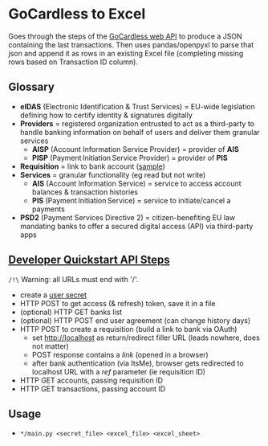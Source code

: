 # GoCardless to Excel

Goes through the steps of the [GoCardless web API](https://bankaccountdata.gocardless.com/companies/complete/developer) to produce a JSON containing the last transactions.
Then uses pandas/openpyxl to parse that json and append it as rows in an existing Excel file (completing missing rows based on Transaction ID column).

## Glossary

* **eIDAS** (Electronic Identification & Trust Services) = EU-wide legislation defining how to certify identity & signatures digitally
* **Providers** = registered organization entrusted to act as a third-party to handle banking information on behalf of users and deliver them granular services
  * **AISP** (Account Information Service Provider) = provider of **AIS**
  * **PISP** (Payment Initiation Service Provider) = provider of **PIS**
* **Requisition** = link to bank account ([sample](https://bankaccountdata.gocardless.com/data))
* **Services** = granular functionality (eg read but not write)
  * **AIS** (Account Information Service) = service to access account balances & transaction histories
  * **PIS** (Payment Initiation Service) = service to initiate/cancel a payments
* **PSD2** (Payment Services Directive 2) = citizen-benefiting EU law mandating banks to offer a secured digital access (API) via third-party apps

## [Developer Quickstart API Steps](https://developer.gocardless.com/bank-account-data/quick-start-guide)

`/!\` Warning: all URLs must end with '/'.

* create a [user secret](https://bankaccountdata.gocardless.com/user-secrets)
* HTTP POST to get access (& refresh) token, save it in a file
* (optional) HTTP GET banks list
* (optional) HTTP POST end user agreement (can change history days)
* HTTP POST to create a requisition (build a link to bank via OAuth)
  * set <http://localhost> as return/redirect filler URL (leads nowhere, does not matter)
  * POST response contains a _link_ (opened in a browser)
  * after bank authentication (via ItsMe), browser gets redirected to localhost URL with a _ref_ parameter (ie requisition ID)
* HTTP GET accounts, passing requisition ID
* HTTP GET transactions, passing account ID

## Usage

* `*/main.py <secret_file> <excel_file> <excel_sheet>`
